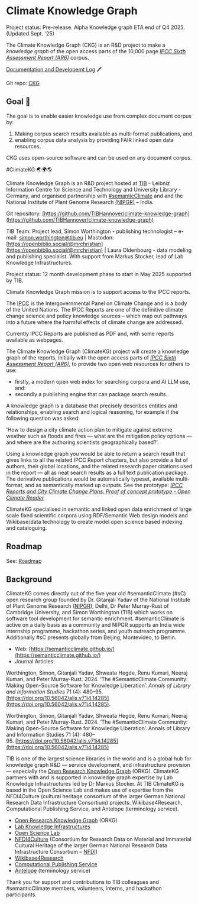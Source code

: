 # Climate Knowledge Graph

Project status: Pre-release. Alpha Knowledge graph ETA end of Q4 2025. (Updated Sept. '25)

The Climate Knowledge Graph (CKG) is an R&D project to make a _knowledge graph_ of the open access parts of the 10,000 page [*IPCC Sixth Assessment Report (AR6)*](https://www.ipcc.ch/assessment-report/ar6/) corpus.

[Documentation and Developemt Log](https://tibhannover.github.io/climate-knowledge-graph/) 🖊

Git repo: [CKG](https://github.com/TIBHannover/climate-knowledge-graph)

## Goal 🥨

The goal is to enable easier knowledge use from complex document corpus by: 

1. Making corpus search results available as multi-format publications, and 
2. enabling corpus data analysis by providing FAIR linked open data resources.

CKG uses open-source software and can be used on any document corpus.

\#ClimateKG 🌏🌍🌎

Climate Knowledge Graph is an R\&D project hosted at [TIB](https://www.tib.eu/en) – Leibniz Information Centre for Science and Technology and University Library - Germany, and organised partnership with [\#semanticClimate](https://semanticclimate.github.io/p/en/) and and the National Institute of Plant Genome Research  [(NIPGR)](https://nipgr.ac.in/nipgrv2/index.html) – India.

Git repository: [https://github.com/TIBHannover/climate-knowledge-graph](https://github.com/TIBHannover/climate-knowledge-graph)

TIB Team: Project lead, Simon Worthington - publishing technologist – e-mail: [simon.worthington@tib.eu](mailto:simon.worthington@tib.eu) | Mastodon: [https://openbiblio.social/@mrchristian](https://openbiblio.social/@mrchristian) | Laura Oldenbourg - data modeling and publishing specialist. With support from Markus Stocker, lead of Lab Knowledge Infrastructures.

Project status: 12 month development phase to start in May 2025 supported by TIB.

Climate Knowledge Graph mission is to support access to the IPCC reports.

The [IPCC](https://www.ipcc.ch/) is the Intergovernmental Panel on Climate Change and is a body of the United Nations. The IPCC Reports are one of the definitive climate change science and policy knowledge sources – which map out pathways into a future where the harmful effects of climate change are addressed.

Currently IPCC Reports are published as PDF and, with some reports available as webpages.

The Climate Knowledge Graph (ClimateKG) project will create a knowledge graph of the reports, initially with the open access parts of [*IPCC Sixth Assessment Report (AR6)*](https://www.ipcc.ch/assessment-report/ar6/), to provide two open web resources for others to use:

* firstly, a modern open web index for searching corpora and AI LLM use, and:   
* secondly a publishing engine that can package search results.

A knowledge graph is a database that precisely describes entities and relationships, enabling search and logical reasoning, for example if the following question was asked:

‘How to design a city climate action plan to mitigate against extreme weather such as floods and fires — what are the mitigation policy options — and where are the authoring scientists geographically based?’.

Using a knowledge graph you would be able to return a search result that gives links to all the related IPCC Report chapters, but also provide a list of authors, their global locations, and the related research paper citations used in the report — all as neat search results as a full text publication package. The derivative publications would be automatically typeset, available multi-format, and as semantically marked up outputs. See the prototype: [*IPCC Reports and City Climate Change Plans: Proof of concept prototype \- Open Climate Reader*](https://semanticclimate.github.io/city-open-climate-reader/)*.*

ClimateKG specialised in semantic and linked open data enrichment of large scale fixed scientific corpora using RDF/Semantic Web design models and Wikibase/data technology to create model open science based indexing and cataloguing.

## Roadmap
 
See: [Roadmap](https://tibhannover.github.io/climate-knowledge-graph/roadmap.html) 

## Background

ClimateKG comes directly out of the five year old \#semanticClimate (\#sC) open research group founded by Dr. Gitanjali Yadav of the National Institute of Plant Genome Research ([NIPGR](https://nipgr.ac.in/home/home.php)), Delhi, Dr Peter Murray-Rust of Cambridge University, and Simon Worthington (TIB) which works on software tool development for semantic enrichment. \#semanticClimate is active on a daily basis as a community and NIPGR supports an India wide internship programme, hackathon series, and youth outreach programme. Additionally \#sC presents globally from Beijing, Montevideo, to Berlin.

* Web: [https://semanticclimate.github.io/](https://semanticclimate.github.io/)  
* Journal Articles: 

Worthington, Simon, Gitanjali Yadav, Shweata Hegde, Renu Kumari, Neeraj Kumari, and Peter Murray-Rust. 2024\. ‘The \#SemanticClimate Community: Making Open-Source Software for Knowledge Liberation’. *Annals of Library and Information Studies* 71 (4): 480–95. [https://doi.org/10.56042/alis.v71i4.14285](https://doi.org/10.56042/alis.v71i4.14285).

Worthington, Simon, Gitanjali Yadav, Shweata Hegde, Renu Kumari, Neeraj Kumari, and Peter Murray-Rust. 2024. ‘The #SemanticClimate Community: Making Open-Source Software for Knowledge Liberation’. Annals of Library and Information Studies 71 (4): 480–95. [https://doi.org/10.56042/alis.v71i4.14285](https://doi.org/10.56042/alis.v71i4.14285)

TIB is one of the largest science libraries in the world and is a global hub for knowledge graph R\&D — service development, and infrastructure provision — especially the [Open Research Knowledge Graph](https://orkg.org/) (ORKG). ClimateKG partners with and is supported in knowledge graph expertise by Lab Knowledge Infrastructures led by Dr Markus Stocker. At TIB ClimateKG is based in the Open Science Lab and makes use of expertise from the NFDI4Culture (cultural heritage consortium of the larger German National Research Data Infrastructure Consortium) projects: Wikibase4Research, Computational Publishing Service, and Antelope (terminology service).

* [Open Research Knowledge Graph](https://orkg.org/) (ORKG)  
* [Lab Knowledge Infrastructures](https://www.tib.eu/en/research-development/research-groups-and-labs/knowledge-infrastructures)  
* [Open Science Lab](https://www.tib.eu/en/research-development/research-groups-and-labs/open-science)  
* [NFDI4Culture](https://nfdi4culture.de/) (Consortium for Research Data on Material and Immaterial Cultural Heritage of the larger German National Research Data Infrastructure Consortium – [NFDI](https://www.nfdi.de/?lang=en))  
* [Wikibase4Research](https://nfdi4culture.de/services/details/wikibase4research.html)  
* [Computational Publishing Service](https://nfdi4culture.de/de/dienste/details/computational-publishing-service.html)  
* [Antelope](https://service.tib.eu/annotation/) (terminology service)

Thank you for support and contributions to TIB colleagues and \#semanticClimate members, volunteers, interns, and hackathon participants.



